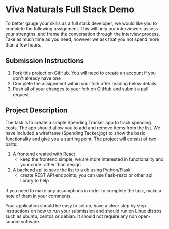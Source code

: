 # Viva Naturals Full Stack Demo 

To better gauge your skills as a full stack developer, we would like you to complete the following assignment. This will help our interviewers assess your strengths, and frame the conversation through the interview process. Take as much time as you need, however we ask that you not spend more than a few hours.

## Submission Instructions
1. Fork this project on GitHub. You will need to create an account if you don't already have one
2. Complete the assignment within your fork after reading below details.
3. Push all of your changes to your fork on GitHub and submit a pull request.

## Project Description
The task is to create a simple Spending Tracker app to track spending costs. The app should allow you to add and remove items from the list.
We have included a wireframe (Spending Tacker.jpg) to show the basic functionality and give you a starting point.
The project will consist of two parts:
1. A frontend created with React
	- keep the frontend simple, we are more interested in functionality and your code rather than design
2. A backend api to save the list to a db using Python/Flask
	- create REST API endpoints, you can use flask-restx or other api library to help

If you need to make any assumptions in order to complete the task, make a note of them in your comments.

Your application should be easy to set up, have a clear step by step instructions on how to run your submission and should run on Linux distros such as ubuntu, centos or debian. It should not require any non open-source software.
